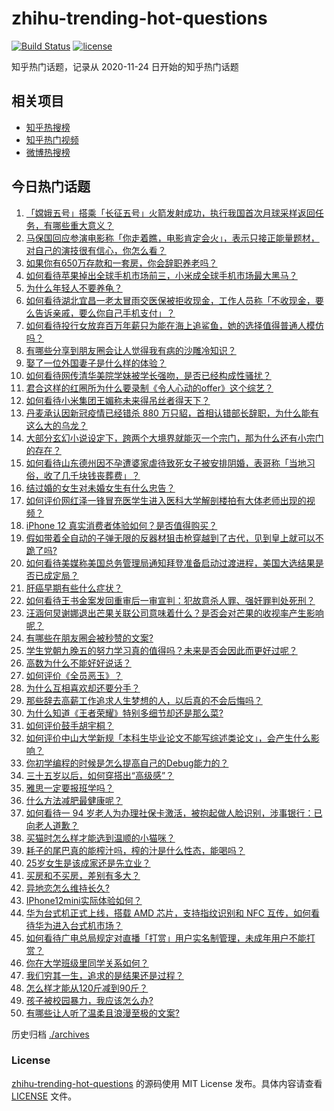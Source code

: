 # zhihu-trending-hot-questions

[![Build Status](https://github.com/justjavac/zhihu-trending-hot-questions/workflows/ci/badge.svg?branch=master)](https://github.com/justjavac/zhihu-trending-hot-questions/actions)
[![license](https://img.shields.io/github/license/justjavac/zhihu-trending-hot-questions)](https://github.com/justjavac/zhihu-trending-hot-questions/blob/master/LICENSE)

知乎热门话题，记录从 2020-11-24 日开始的知乎热门话题

## 相关项目

- [知乎热搜榜](https://github.com/justjavac/zhihu-trending-top-search)
- [知乎热门视频](https://github.com/justjavac/zhihu-trending-hot-video)
- [微博热搜榜](https://github.com/justjavac/weibo-trending-hot-search)

## 今日热门话题

<!-- BEGIN -->
1. [「嫦娥五号」搭乘「长征五号」火箭发射成功，执行我国首次月球采样返回任务，有哪些重大意义？](https://www.zhihu.com/question/431663684)
1. [马保国回应参演电影称「你走着瞧，电影肯定会火」，表示只接正能量题材，对自己的演技很有信心，你怎么看？](https://www.zhihu.com/question/431625733)
1. [如果你有650万存款和一套房，你会辞职养老吗？](https://www.zhihu.com/question/426020154)
1. [如何看待苹果掉出全球手机市场前三，小米成全球手机市场最大黑马？](https://www.zhihu.com/question/431625798)
1. [为什么年轻人不要养龟？](https://www.zhihu.com/question/388894703)
1. [如何看待湖北宜昌一老太冒雨交医保被拒收现金，工作人员称「不收现金，要么告诉亲戚，要么你自己手机支付」？](https://www.zhihu.com/question/431739890)
1. [如何看待投行女放弃百万年薪只为能在海上追鲨鱼，她的选择值得普通人模仿吗？](https://www.zhihu.com/question/431208416)
1. [有哪些分享到朋友圈会让人觉得我有病的沙雕冷知识？](https://www.zhihu.com/question/431008343)
1. [娶了一位外国妻子是什么样的体验？](https://www.zhihu.com/question/420779312)
1. [如何看待网传清华美院学妹被学长强吻，是否已经构成性骚扰？](https://www.zhihu.com/question/431516938)
1. [君合这样的红圈所为什么要录制《令人心动的offer》这个综艺？](https://www.zhihu.com/question/430311648)
1. [如何看待小米集团王媚称未来得吊丝者得天下？](https://www.zhihu.com/question/431674358)
1. [丹麦承认因新冠疫情已经错杀 880 万只貂，首相认错部长辞职，为什么能有这么大的乌龙？](https://www.zhihu.com/question/430994765)
1. [大部分玄幻小说设定下，跨两个大境界就能灭一个宗门，那为什么还有小宗门的存在？](https://www.zhihu.com/question/423208651)
1. [如何看待山东德州因不孕遭婆家虐待致死女子被安排阴婚，表哥称「当地习俗，收了几千块钱丧葬费」？](https://www.zhihu.com/question/431745317)
1. [结过婚的女生对未婚女生有什么忠告？](https://www.zhihu.com/question/429392239)
1. [如何评价网红泽一锋冒充医学生进入医科大学解剖楼拍有大体老师出现的视频？](https://www.zhihu.com/question/431688009)
1. [iPhone 12 真实消费者体验如何？是否值得购买？](https://www.zhihu.com/question/427120473)
1. [假如带着全自动的子弹无限的反器材狙击枪穿越到了古代，见到皇上就可以不跪了吗?](https://www.zhihu.com/question/430658470)
1. [如何看待美媒称美国总务管理局通知拜登准备启动过渡进程，美国大选结果是否已成定局？](https://www.zhihu.com/question/431724655)
1. [肝癌早期有些什么症状？](https://www.zhihu.com/question/427728683)
1. [如何看待王书金案发回重审后一审宣判：犯故意杀人罪、强奸罪判处死刑？](https://www.zhihu.com/question/431735042)
1. [汪涵何炅谢娜退出芒果关联公司意味着什么？是否会对芒果的收视率产生影响呢？](https://www.zhihu.com/question/431638793)
1. [有哪些在朋友圈会被秒赞的文案?](https://www.zhihu.com/question/408472647)
1. [学生党朝九晚五的努力学习真的值得吗？未来是否会因此而更好过呢？](https://www.zhihu.com/question/427639129)
1. [高数为什么不能好好说话？](https://www.zhihu.com/question/430600056)
1. [如何评价《全员恶玉》？](https://www.zhihu.com/question/425070289)
1. [为什么互相喜欢却还要分手？](https://www.zhihu.com/question/303998486)
1. [那些辞去高薪工作追求人生梦想的人，以后真的不会后悔吗？](https://www.zhihu.com/question/431699549)
1. [为什么知道《王者荣耀》特别多细节却还是那么菜?](https://www.zhihu.com/question/430941708)
1. [如何评价鼓手胡宇桐？](https://www.zhihu.com/question/406760276)
1. [如何评价中山大学新规「本科生毕业论文不能写综述类论文」，会产生什么影响？](https://www.zhihu.com/question/431419499)
1. [你初学编程的时候是怎么提高自己的Debug能力的？](https://www.zhihu.com/question/430575159)
1. [三十五岁以后，如何穿搭出“高级感”？](https://www.zhihu.com/question/429674924)
1. [雅思一定要报班学吗？](https://www.zhihu.com/question/68564014)
1. [什么方法减肥最健康呢？](https://www.zhihu.com/question/427535363)
1. [如何看待一 94 岁老人为办理社保卡激活，被抱起做人脸识别，涉事银行：已向老人道歉？](https://www.zhihu.com/question/431593457)
1. [买猫时怎么样才能选到温顺的小猫咪？](https://www.zhihu.com/question/423578638)
1. [耗子的尾巴真的能榨汁吗，榨的汁是什么性态，能喝吗？](https://www.zhihu.com/question/430551164)
1. [25岁女生是该成家还是先立业？](https://www.zhihu.com/question/428615674)
1. [买房和不买房，差别有多大？](https://www.zhihu.com/question/425084039)
1. [异地恋怎么维持长久?](https://www.zhihu.com/question/429434566)
1. [IPhone12mini实际体验如何？](https://www.zhihu.com/question/429620705)
1. [华为台式机正式上线，搭载 AMD 芯片，支持指纹识别和 NFC 互传，如何看待华为进入台式机市场？](https://www.zhihu.com/question/431576550)
1. [如何看待广电总局规定对直播「打赏」用户实名制管理，未成年用户不能打赏？](https://www.zhihu.com/question/431650175)
1. [你在大学班级里同学关系如何？](https://www.zhihu.com/question/431089297)
1. [我们穷其一生，追求的是结果还是过程？](https://www.zhihu.com/question/426140349)
1. [怎么样才能从120斤减到90斤？](https://www.zhihu.com/question/335222516)
1. [孩子被校园暴力，我应该怎么办?](https://www.zhihu.com/question/430082215)
1. [有哪些让人听了温柔且浪漫至极的文案?](https://www.zhihu.com/question/399495868)
<!-- END -->

历史归档 [./archives](./archives)

### License

[zhihu-trending-hot-questions](https://github.com/justjavac/zhihu-trending-hot-questions) 的源码使用 MIT License 发布。具体内容请查看 [LICENSE](./LICENSE) 文件。